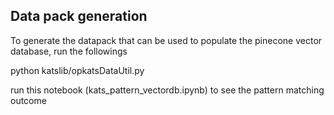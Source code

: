 ## Data pack generation

To generate the datapack that can be used to populate the pinecone vector database, run the followings

python katslib/opkatsDataUtil.py

run this notebook (kats_pattern_vectordb.ipynb) to see the pattern matching outcome
